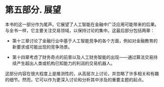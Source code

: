 # 第五部分. 展望

本书的这一部分作为尾声。它展望了人工智能在金融中广泛应用可能带来的后果。与全书一样，它主要关注交易领域，以保持讨论的集中。这最后部分包括两章：

+   第十三章讨论了金融行业中基于人工智能竞争的各个方面，例如对金融教育的新要求或可能出现的竞争场景。

+   第十四章考虑了财务奇点的前景以及人工财务智能的出现——通过算法交易持续产生超出人类或机构已知能力的利润的交易机器人。

这部分内容在很大程度上是推测性的，从高层次上讨论，并忽略了许多相关和有趣的细节。然而，它可以作为更深入讨论和分析其中涉及的重要主题的起点。
